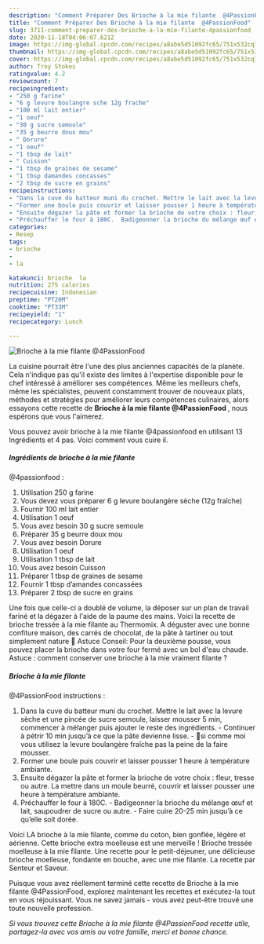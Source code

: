 ```yaml
---
description: "Comment Préparer Des Brioche à la mie filante  @4PassionFood"
title: "Comment Préparer Des Brioche à la mie filante  @4PassionFood"
slug: 3711-comment-preparer-des-brioche-a-la-mie-filante-4passionfood
date: 2020-11-18T04:06:07.621Z
image: https://img-global.cpcdn.com/recipes/a8abe5d51092fc65/751x532cq70/brioche-a-la-mie-filante-4passionfood-photo-principale-de-la-recette.jpg
thumbnail: https://img-global.cpcdn.com/recipes/a8abe5d51092fc65/751x532cq70/brioche-a-la-mie-filante-4passionfood-photo-principale-de-la-recette.jpg
cover: https://img-global.cpcdn.com/recipes/a8abe5d51092fc65/751x532cq70/brioche-a-la-mie-filante-4passionfood-photo-principale-de-la-recette.jpg
author: Troy Stokes
ratingvalue: 4.2
reviewcount: 7
recipeingredient:
- "250 g farine"
- "6 g levure boulangre sche 12g frache"
- "100 ml lait entier"
- "1 oeuf"
- "30 g sucre semoule"
- "35 g beurre doux mou"
- " Dorure"
- "1 oeuf"
- "1 tbsp de lait"
- " Cuisson"
- "1 tbsp de graines de sesame"
- "1 tbsp damandes concasses"
- "2 tbsp de sucre en grains"
recipeinstructions:
- "Dans la cuve du batteur muni du crochet. Mettre le lait avec la levure sèche et une pincée de sucre semoule, laisser mousser 5 min, commencer à mélanger puis ajouter le reste des ingrédients.   Continuer à pétrir 10 min jusqu’à ce que la pâte devienne lisse. 📍si comme moi vous utilisez la levure boulangère fraîche pas la peine de la faire mousser."
- "Former une boule puis couvrir et laisser pousser 1 heure à température ambiante."
- "Ensuite dégazer la pâte et former la brioche de votre choix : fleur, tresse ou autre. La mettre dans un moule beurré, couvrir et laisser pousser une heure à température ambiante."
- "Préchauffer le four à 180C.  Badigeonner la brioche du mélange œuf et lait, saupoudrer de sucre ou autre. Faire cuire 20-25 min jusqu’à ce qu’elle soit dorée."
categories:
- Resep
tags:
- brioche
- 
- la

katakunci: brioche  la 
nutrition: 275 calories
recipecuisine: Indonesian
preptime: "PT20M"
cooktime: "PT33M"
recipeyield: "1"
recipecategory: Lunch

---
```



![Brioche à la mie filante 
@4PassionFood](https://img-global.cpcdn.com/recipes/a8abe5d51092fc65/751x532cq70/brioche-a-la-mie-filante-4passionfood-photo-principale-de-la-recette.jpg)

La cuisine pourrait être l'une des plus anciennes capacités de la planète. Cela n'indique pas qu'il existe des limites à l'expertise disponible pour le chef intéressé à améliorer ses compétences. Même les meilleurs chefs, même les spécialistes, peuvent constamment trouver de nouveaux plats, méthodes et stratégies pour améliorer leurs compétences culinaires, alors essayons cette recette de <strong> Brioche à la mie filante 
@4PassionFood </strong>, nous espérons que vous l'aimerez.

<!--inarticleads1-->

Vous pouvez avoir brioche à la mie filante 
@4passionfood en utilisant 13 Ingrédients et 4 pas. Voici comment vous cuire il.

##### Ingrédients de brioche à la mie filante 
@4passionfood :

1. Utilisation 250 g farine
1. Vous devez vous préparer 6 g levure boulangère sèche (12g fraîche)
1. Fournir 100 ml lait entier
1. Utilisation 1 oeuf
1. Vous avez besoin 30 g sucre semoule
1. Préparer 35 g beurre doux mou
1. Vous avez besoin  Dorure
1. Utilisation 1 oeuf
1. Utilisation 1 tbsp de lait
1. Vous avez besoin  Cuisson
1. Préparer 1 tbsp de graines de sesame
1. Fournir 1 tbsp d’amandes concassées
1. Préparer 2 tbsp de sucre en grains


Une fois que celle-ci a doublé de volume, la déposer sur un plan de travail fariné et la dégazer à l&#39;aide de la paume des mains. Voici la recette de brioche tressée à la mie filante au Thermomix. A déguster avec une bonne confiture maison, des carrés de chocolat, de la pâte à tartiner ou tout simplement nature 🙂 Astuce Conseil: Pour la deuxième pousse, vous pouvez placer la brioche dans votre four fermé avec un bol d&#39;eau chaude. Astuce : comment conserver une brioche à la mie vraiment filante ? 

<!--inarticleads2-->

##### Brioche à la mie filante 
@4PassionFood instructions :

1. Dans la cuve du batteur muni du crochet. Mettre le lait avec la levure sèche et une pincée de sucre semoule, laisser mousser 5 min, commencer à mélanger puis ajouter le reste des ingrédients.  -  Continuer à pétrir 10 min jusqu’à ce que la pâte devienne lisse. - 📍si comme moi vous utilisez la levure boulangère fraîche pas la peine de la faire mousser.
1. Former une boule puis couvrir et laisser pousser 1 heure à température ambiante.
1. Ensuite dégazer la pâte et former la brioche de votre choix : fleur, tresse ou autre. La mettre dans un moule beurré, couvrir et laisser pousser une heure à température ambiante.
1. Préchauffer le four à 180C.  - Badigeonner la brioche du mélange œuf et lait, saupoudrer de sucre ou autre. - Faire cuire 20-25 min jusqu’à ce qu’elle soit dorée.


Voici LA brioche à la mie filante, comme du coton, bien gonflée, légère et aérienne. Cette brioche extra moelleuse est une merveille ! Brioche tressée moelleuse à la mie filante. Une recette pour le petit-déjeuner, une délicieuse brioche moelleuse, fondante en bouche, avec une mie filante. La recette par Senteur et Saveur. 

<!--inarticleads1-->

<p>
Puisque vous avez réellement terminé cette recette de Brioche à la mie filante 
@4PassionFood, explorez maintenant les recettes et exécutez-la tout en vous réjouissant. Vous ne savez jamais - vous avez peut-être trouvé une toute nouvelle profession.
</p>

<p>
<i>Si vous trouvez cette Brioche à la mie filante 
@4PassionFood recette utile, partagez-la avec vos amis ou votre famille, merci et bonne chance.</i>
</p>
